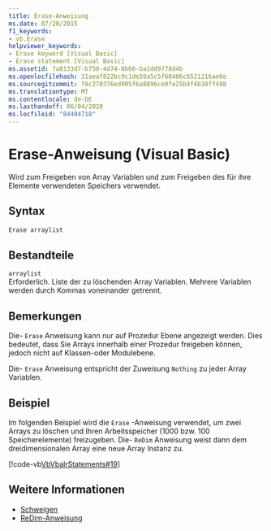 ```yaml
---
title: Erase-Anweisung
ms.date: 07/20/2015
f1_keywords:
- vb.Erase
helpviewer_keywords:
- Erase keyword [Visual Basic]
- Erase statement [Visual Basic]
ms.assetid: 7a8133d7-b750-4d74-8b66-ba1dd9778d4b
ms.openlocfilehash: 31aeaf822bc9c1de59a5c5f68406c6521216ae0e
ms.sourcegitcommit: f8c270376ed905f6a8896ce0fe25b4f4b38ff498
ms.translationtype: MT
ms.contentlocale: de-DE
ms.lasthandoff: 06/04/2020
ms.locfileid: "84404718"
---
```

# <a name="erase-statement-visual-basic"></a>Erase-Anweisung (Visual Basic)
Wird zum Freigeben von Array Variablen und zum Freigeben des für ihre Elemente verwendeten Speichers verwendet.  
  
## <a name="syntax"></a>Syntax  
  
```vb  
Erase arraylist  
```  
  
## <a name="parts"></a>Bestandteile  
 `arraylist`  
 Erforderlich. Liste der zu löschenden Array Variablen. Mehrere Variablen werden durch Kommas voneinander getrennt.  
  
## <a name="remarks"></a>Bemerkungen  
 Die- `Erase` Anweisung kann nur auf Prozedur Ebene angezeigt werden. Dies bedeutet, dass Sie Arrays innerhalb einer Prozedur freigeben können, jedoch nicht auf Klassen-oder Modulebene.  
  
 Die- `Erase` Anweisung entspricht der Zuweisung `Nothing` zu jeder Array Variablen.  
  
## <a name="example"></a>Beispiel  
 Im folgenden Beispiel wird die `Erase` -Anweisung verwendet, um zwei Arrays zu löschen und Ihren Arbeitsspeicher (1000 bzw. 100 Speicherelemente) freizugeben. Die- `ReDim` Anweisung weist dann dem dreidimensionalen Array eine neue Array Instanz zu.  
  
 [!code-vb[VbVbalrStatements#19](~/samples/snippets/visualbasic/VS_Snippets_VBCSharp/VbVbalrStatements/VB/Class1.vb#19)]  
  
## <a name="see-also"></a>Weitere Informationen

- [Schweigen](../nothing.md)
- [ReDim-Anweisung](redim-statement.md)
